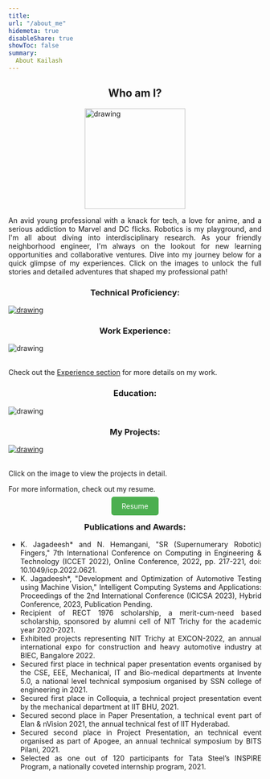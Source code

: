 ```yaml
---
title: 
url: "/about_me"
hidemeta: true
disableShare: true
showToc: false
summary:
  About Kailash
---
```

<h2 style="text-align: center;">Who am I?</h2>

<img src="/about_me/about_me_kailash_image.jpg" alt="drawing" height="200" style="display: block; margin: auto;" />
<p style="text-align: justify;">
An avid young professional with a knack for tech, a love for anime, and a serious addiction to Marvel and DC flicks. Robotics is my playground, and I'm all about diving into interdisciplinary research. As your friendly neighborhood engineer, I'm always on the lookout for new learning opportunities and collaborative ventures. Dive into my journey below for a quick glimpse of my experiences. Click on the images to unlock the full stories and detailed adventures that shaped my professional path!
</p>

<h3 style="text-align: center;">Technical Proficiency:</h3>
<a href="https://drive.google.com/file/d/1RrxaL4ASB9OEbgFXgxY7s2lY17UHmMTg/view?usp=sharing"><img src="/about_me/skills.png" alt="drawing" /></a>

<h3 style="text-align: center;">Work Experience:</h3>
<img src="/about_me/work_exp.png" alt="drawing" style="display: block; margin: auto;" />
<br><p>Check out the <a href="/experience">Experience section</a> for more details on my work.</p>

<h3 style="text-align: center;">Education:</h3>
<img src="/about_me/Education.png" alt="drawing"  style="display: block; margin: auto;"  />

<h3 style="text-align: center;">My Projects:</h3>
<a href="/projects"><img src="/about_me/Projects.png" alt="drawing" style="display: block; margin: auto;" /></a>
<br><p>Click on the image to view the projects in detail.</p> 
For more information, check out my resume.<br><br>

<div style="text-align: center;"><a href="https://drive.google.com/file/d/1RrxaL4ASB9OEbgFXgxY7s2lY17UHmMTg/view?usp=sharing" style="padding: 10px 20px; background-color: #4CAF50; color: white; text-decoration: none; border-radius: 5px;">Resume</a> </div>

<h3 style="text-align: center;">Publications and Awards:</h3>
 <ul style="text-align: justify;">
  <li>K. Jagadeesh* and N. Hemangani, "SR (Supernumerary Robotic) Fingers," 7th International Conference on Computing in Engineering & Technology (ICCET 2022), Online Conference, 2022, pp. 217-221, doi: 10.1049/icp.2022.0621.</li>
  <li>K. Jagadeesh*, "Development and Optimization of Automotive Testing using Machine Vision," Intelligent Computing Systems and Applications: Proceedings of the 2nd International Conference (ICICSA 2023), Hybrid Conference, 2023, Publication Pending.</li>
  <li>Recipient of RECT 1976 scholarship, a merit-cum-need based scholarship, sponsored by alumni cell of NIT Trichy for the academic year 2020-2021.</li>
  <li>Exhibited projects representing NIT Trichy at EXCON-2022, an annual international expo for construction and heavy automotive industry at BIEC, Bangalore 2022.</li>
  <li>Secured first place in technical paper presentation events organised by the CSE, EEE, Mechanical, IT and Bio-medical departments at Invente 5.0, a national level technical symposium organised by SSN college of engineering in 2021. </li>
  <li>Secured first place in Colloquia, a technical project presentation event by the mechanical department at IIT BHU,
2021. </li>
<li>Secured second place in Paper Presentation, a technical event part of Elan & nVision 2021, the annual technical fest
of IIT Hyderabad.</li>
<li>Secured second place in Project Presentation, an technical event organised as part of Apogee, an annual technical
symposium by BITS Pilani, 2021.</li>
<li>Selected as one out of 120 participants for Tata Steel’s INSPIRE Program, a nationally coveted internship program,
2021.</li>
</ul>



